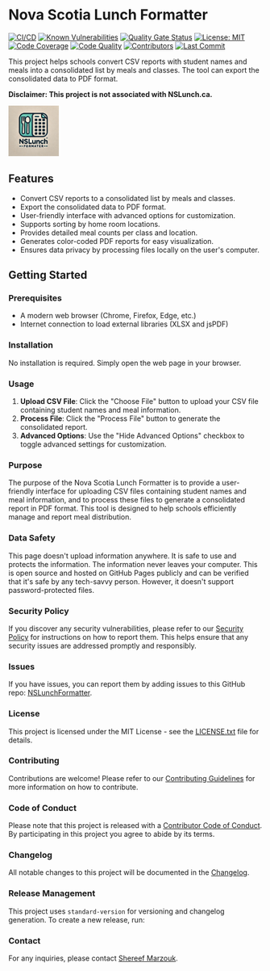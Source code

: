 # Nova Scotia Lunch Formatter

[![CI/CD](https://github.com/Shereef/NSLunchFormatter/actions/workflows/main.yml/badge.svg)](https://github.com/Shereef/NSLunchFormatter/actions/workflows/main.yml)
[![Known Vulnerabilities](https://snyk.io/test/github/Shereef/NSLunchFormatter/badge.svg)](https://snyk.io/test/github/Shereef/NSLunchFormatter)
[![Quality Gate Status](https://sonarcloud.io/api/project_badges/measure?project=Shereef_NSLunchFormatter&metric=alert_status)](https://sonarcloud.io/summary/new_code?id=Shereef_NSLunchFormatter)
[![License: MIT](https://img.shields.io/badge/License-MIT-yellow.svg)](https://opensource.org/licenses/MIT)
[![Code Coverage](https://img.shields.io/codecov/c/github/Shereef/NSLunchFormatter)](https://codecov.io/gh/Shereef/NSLunchFormatter)
[![Code Quality](https://img.shields.io/codeclimate/maintainability/Shereef/NSLunchFormatter)](https://codeclimate.com/github/Shereef/NSLunchFormatter)
[![Contributors](https://img.shields.io/github/contributors/Shereef/NSLunchFormatter)](https://github.com/Shereef/NSLunchFormatter/graphs/contributors)
[![Last Commit](https://img.shields.io/github/last-commit/Shereef/NSLunchFormatter)](https://github.com/Shereef/NSLunchFormatter/commits/main)

This project helps schools convert CSV reports with student names and meals into
a consolidated list by meals and classes. The tool can export the consolidated
data to PDF format.

**Disclaimer: This project is not associated with NSLunch.ca.**

<img src="logo.png" alt="NSLunch Formatter Logo" height="100px" width="100px">

## Features

-   Convert CSV reports to a consolidated list by meals and classes.
-   Export the consolidated data to PDF format.
-   User-friendly interface with advanced options for customization.
-   Supports sorting by home room locations.
-   Provides detailed meal counts per class and location.
-   Generates color-coded PDF reports for easy visualization.
-   Ensures data privacy by processing files locally on the user's computer.

## Getting Started

### Prerequisites

-   A modern web browser (Chrome, Firefox, Edge, etc.)
-   Internet connection to load external libraries (XLSX and jsPDF)

### Installation

No installation is required. Simply open the web page in your browser.

### Usage

1. **Upload CSV File**: Click the "Choose File" button to upload your CSV file containing student names and meal information.
2. **Process File**: Click the "Process File" button to generate the consolidated report.
3. **Advanced Options**: Use the "Hide Advanced Options" checkbox to toggle advanced settings for customization.

### Purpose

The purpose of the Nova Scotia Lunch Formatter is to provide a user-friendly interface for
uploading CSV files containing student names and meal information, and to
process these files to generate a consolidated report in PDF format. This tool is designed to help schools efficiently manage and report meal distribution.

### Data Safety

This page doesn't upload information anywhere. It is safe to use and protects
the information. The information never leaves your computer. This is open source
and hosted on GitHub Pages publicly and can be verified that it's safe by any
tech-savvy person. However, it doesn't support password-protected files.

### Security Policy

If you discover any security vulnerabilities, please refer to our [Security Policy](SECURITY.md) for instructions on how to report them. This helps ensure that any security issues are addressed promptly and responsibly.

### Issues

If you have issues, you can report them by adding issues to this GitHub repo:
[NSLunchFormatter](https://github.com/Shereef/NSLunchFormatter/issues).

### License

This project is licensed under the MIT License - see the
[LICENSE.txt](LICENSE.txt) file for details.

### Contributing

Contributions are welcome! Please refer to our [Contributing Guidelines](CONTRIBUTING.md) for more information on how to contribute.

### Code of Conduct

Please note that this project is released with a [Contributor Code of Conduct](CODE_OF_CONDUCT.md). By participating in this project you agree to abide by its terms.

### Changelog

All notable changes to this project will be documented in the [Changelog](CHANGELOG.md).

### Release Management

This project uses `standard-version` for versioning and changelog generation. To create a new release, run:

### Contact

For any inquiries, please contact [Shereef Marzouk](https://www.linkedin.com/in/shereef/).
